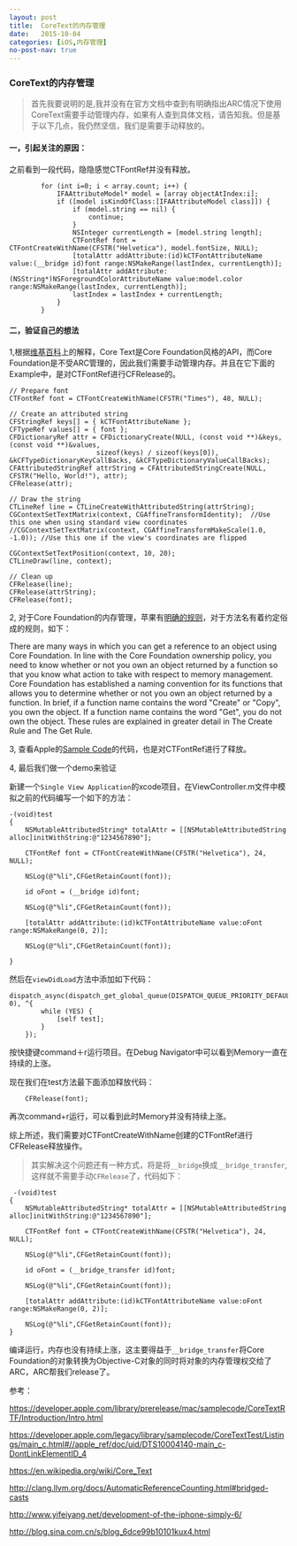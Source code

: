 ```yaml
---
layout: post
title:  CoreText的内存管理
date:   2015-10-04
categories: [iOS,内存管理]
no-post-nav: true
---
```


### CoreText的内存管理

> 首先我要说明的是,我并没有在官方文档中查到有明确指出ARC情况下使用CoreText需要手动管理内存，如果有人查到具体文档，请告知我。但是基于以下几点，我仍然坚信，我们是需要手动释放的。

#### 一，引起关注的原因：

之前看到一段代码，隐隐感觉CTFontRef并没有释放。

```
        for (int i=0; i < array.count; i++) {
            IFAAttributeModel* model = [array objectAtIndex:i];
            if ([model isKindOfClass:[IFAAttributeModel class]]) {
                if (model.string == nil) {
                    continue;
                }
                NSInteger currentLength = [model.string length];
                CTFontRef font = CTFontCreateWithName(CFSTR("Helvetica"), model.fontSize, NULL);
                [totalAttr addAttribute:(id)kCTFontAttributeName value:(__bridge id)font range:NSMakeRange(lastIndex, currentLength)];
                [totalAttr addAttribute:(NSString*)NSForegroundColorAttributeName value:model.color range:NSMakeRange(lastIndex, currentLength)];
                lastIndex = lastIndex + currentLength;
            }
        }

```

#### 二，验证自己的想法

1,根据[维基百科](https://en.wikipedia.org/wiki/Core_Text)上的解释，Core Text是Core Foundation风格的API，而Core Foundation是不受ARC管理的，因此我们需要手动管理内存。并且在它下面的Example中，是对CTFontRef进行CFRelease的。

```
// Prepare font
CTFontRef font = CTFontCreateWithName(CFSTR("Times"), 48, NULL);

// Create an attributed string
CFStringRef keys[] = { kCTFontAttributeName };
CFTypeRef values[] = { font };
CFDictionaryRef attr = CFDictionaryCreate(NULL, (const void **)&keys, (const void **)&values,
					  sizeof(keys) / sizeof(keys[0]), &kCFTypeDictionaryKeyCallBacks, &kCFTypeDictionaryValueCallBacks);
CFAttributedStringRef attrString = CFAttributedStringCreate(NULL, CFSTR("Hello, World!"), attr);
CFRelease(attr);

// Draw the string
CTLineRef line = CTLineCreateWithAttributedString(attrString);
CGContextSetTextMatrix(context, CGAffineTransformIdentity);  //Use this one when using standard view coordinates
//CGContextSetTextMatrix(context, CGAffineTransformMakeScale(1.0, -1.0)); //Use this one if the view's coordinates are flipped

CGContextSetTextPosition(context, 10, 20);
CTLineDraw(line, context);

// Clean up
CFRelease(line);
CFRelease(attrString);
CFRelease(font);

```
2, 对于Core Foundation的内存管理，苹果有[明确的规则](https://developer.apple.com/library/mac/documentation/CoreFoundation/Conceptual/CFMemoryMgmt/Concepts/Ownership.html#//apple_ref/doc/uid/20001148-CJBEJBHH)，对于方法名有着约定俗成的规则，如下：

There are many ways in which you can get a reference to an object using Core Foundation. In line with the Core Foundation ownership policy, you need to know whether or not you own an object returned by a function so that you know what action to take with respect to memory management. Core Foundation has established a naming convention for its functions that allows you to determine whether or not you own an object returned by a function. In brief, if a function name contains the word "Create" or "Copy", you own the object. If a function name contains the word "Get", you do not own the object. These rules are explained in greater detail in The Create Rule and The Get Rule.

3, 查看Apple的[Sample Code](https://developer.apple.com/library/prerelease/mac/samplecode/CoreTextRTF/Introduction/Intro.html#//apple_ref/doc/uid/DTS40007772-Intro-DontLinkElementID_2)的代码，也是对CTFontRef进行了释放。

4, 最后我们做一个demo来验证

新建一个`Single View Application`的xcode项目，在ViewController.m文件中模拟之前的代码编写一个如下的方法：

```
-(void)test
{
    NSMutableAttributedString* totalAttr = [[NSMutableAttributedString alloc]initWithString:@"1234567890"];
    
    CTFontRef font = CTFontCreateWithName(CFSTR("Helvetica"), 24, NULL);
    
    NSLog(@"%li",CFGetRetainCount(font));
    
    id oFont = (__bridge id)font;
    
    NSLog(@"%li",CFGetRetainCount(font));
    
    [totalAttr addAttribute:(id)kCTFontAttributeName value:oFont range:NSMakeRange(0, 2)];
    
    NSLog(@"%li",CFGetRetainCount(font));

}

```

然后在`viewDidLoad`方法中添加如下代码：

```
dispatch_async(dispatch_get_global_queue(DISPATCH_QUEUE_PRIORITY_DEFAULT, 0), ^{
        while (YES) {
            [self test];
        }
    });
```

按快捷键command＋r运行项目。在Debug Navigator中可以看到Memory一直在持续的上涨。

现在我们在test方法最下面添加释放代码：

```
    CFRelease(font);
```

再次command+r运行，可以看到此时Memory并没有持续上涨。


综上所述，我们需要对CTFontCreateWithName创建的CTFontRef进行CFRelease释放操作。

> 其实解决这个问题还有一种方式，将是将`__bridge`换成`__bridge_transfer`,这样就不需要手动`CFRelease`了，代码如下：

```
 -(void)test
{
    NSMutableAttributedString* totalAttr = [[NSMutableAttributedString alloc]initWithString:@"1234567890"];
    
    CTFontRef font = CTFontCreateWithName(CFSTR("Helvetica"), 24, NULL);
    
    NSLog(@"%li",CFGetRetainCount(font));
    
    id oFont = (__bridge_transfer id)font;
    
    NSLog(@"%li",CFGetRetainCount(font));
    
    [totalAttr addAttribute:(id)kCTFontAttributeName value:oFont range:NSMakeRange(0, 2)];
    
    NSLog(@"%li",CFGetRetainCount(font));
}
```
编译运行，内存也没有持续上涨，这主要得益于`__bridge_transfer`将Core Foundation的对象转换为Objective-C对象的同时将对象的内存管理权交给了ARC，ARC帮我们release了。

参考：

https://developer.apple.com/library/prerelease/mac/samplecode/CoreTextRTF/Introduction/Intro.html

https://developer.apple.com/legacy/library/samplecode/CoreTextTest/Listings/main_c.html#//apple_ref/doc/uid/DTS10004140-main_c-DontLinkElementID_4

https://en.wikipedia.org/wiki/Core_Text

http://clang.llvm.org/docs/AutomaticReferenceCounting.html#bridged-casts

http://www.yifeiyang.net/development-of-the-iphone-simply-6/

http://blog.sina.com.cn/s/blog_6dce99b10101kux4.html


